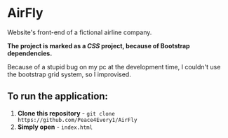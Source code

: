 # AirFly
Website's front-end of a fictional airline company.

**The project is marked as a _CSS_ project, because of Bootstrap dependencies.**

Because of a stupid bug on my pc at the development time, I couldn't use the bootstrap grid system, so I improvised.

## To run the application:
1. **Clone this repository** - `git clone https://github.com/Peace4Every1/AirFly`
2. **Simply open** - `index.html`
